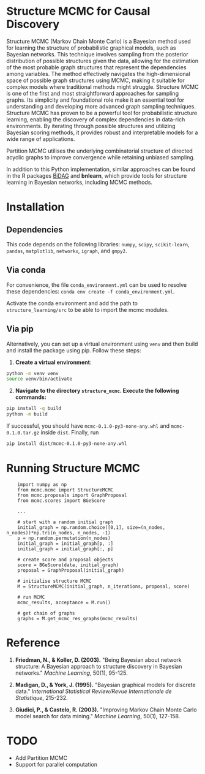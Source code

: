 # Structure MCMC for Causal Discovery

Structure MCMC (Markov Chain Monte Carlo) is a Bayesian method used for learning the structure of probabilistic graphical models, such as Bayesian networks. This technique involves sampling from the posterior distribution of possible structures given the data, allowing for the estimation of the most probable graph structures that represent the dependencies among variables. The method effectively navigates the high-dimensional space of possible graph structures using MCMC, making it suitable for complex models where traditional methods might struggle. Structure MCMC is one of the first and most straightforward approaches for sampling graphs. Its simplicity and foundational role make it an essential tool for understanding and developing more advanced graph sampling techniques. Structure MCMC has proven to be a powerful tool for probabilistic structure learning, enabling the discovery of complex dependencies in data-rich environments. By iterating through possible structures and utilizing Bayesian scoring methods, it provides robust and interpretable models for a wide range of applications.

Partition MCMC utilises the underlying combinatorial structure of directed acyclic graphs to improve convergence while retaining unbiased sampling.

In addition to this Python implementation, similar approaches can be found in the R packages [BiDAG](https://cran.r-project.org/package=BiDAG) and **bnlearn**, which provide tools for structure learning in Bayesian networks, including MCMC methods.

# Installation
## Dependencies
This code depends on the following libraries: `numpy`, `scipy`, `scikit-learn`, `pandas`, `matplotlib`, `networkx`, `igraph`, and `gmpy2`.

## Via conda
For convenience, the file `conda_environment.yml` can be used to resolve these dependencies: `conda env create -f conda_environment.yml`.

Activate the conda environment and add the path to `structure_learning/src` to be able to import the mcmc modules.

## Via pip

Alternatively, you can set up a virtual environment using `venv` and then build and install the package using pip. Follow these steps:

1. **Create a virtual environment**:
```sh
python -m venv venv
source venv/bin/activate
```

2. **Navigate to the directory `structure_mcmc`. Execute the following commands:**
```sh
pip install -q build
python -m build
```

If successful, you should have `mcmc-0.1.0-py3-none-any.whl` and `mcmc-0.1.0.tar.gz` inside `dist`.
Finally, run

```sh
pip install dist/mcmc-0.1.0-py3-none-any.whl
```

# Running Structure MCMC

```
    import numpy as np
    from mcmc.mcmc import StructureMCMC
    from mcmc.proposals import GraphProposal
    from mcmc.scores import BGeScore

    ...

    # start with a random initial graph
    initial_graph = np.random.choice([0,1], size=(n_nodes, n_nodes))*np.tri(n_nodes, n_nodes, -1)
    p = np.random.permutation(n_nodes)
    initial_graph = initial_graph[p, :]
    initial_graph = initial_graph[:, p]

    # create score and proposal objects
    score = BGeScore(data, initial_graph)
    proposal = GraphProposal(initial_graph)

    # initialise structure MCMC
    M = StructureMCMC(initial_graph, n_iterations, proposal, score)

    # run MCMC
    mcmc_results, acceptance = M.run()

    # get chain of graphs
    graphs = M.get_mcmc_res_graphs(mcmc_results)
```

# Reference
1. **Friedman, N., & Koller, D. (2003).** "Being Bayesian about network structure: A Bayesian approach to structure discovery in Bayesian networks." *Machine Learning*, 50(1), 95-125.

2. **Madigan, D., & York, J. (1995).** "Bayesian graphical models for discrete data." *International Statistical Review/Revue Internationale de Statistique*, 215-232.

3. **Giudici, P., & Castelo, R. (2003).** "Improving Markov Chain Monte Carlo model search for data mining." *Machine Learning*, 50(1), 127-158.

# TODO
- Add Partition MCMC
- Support for parallel computation